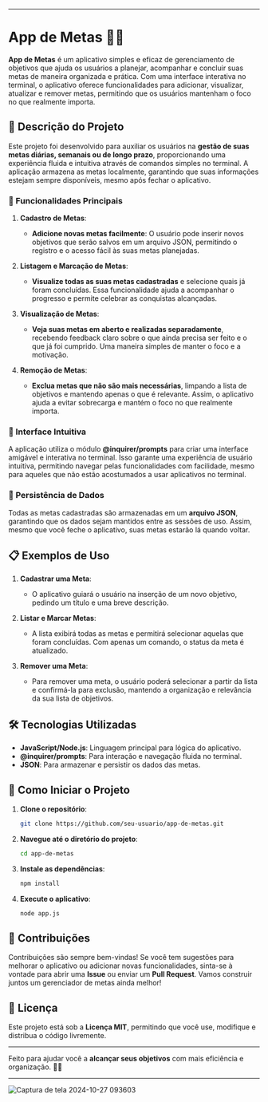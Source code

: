 
---

# App de Metas 📅🎯

**App de Metas** é um aplicativo simples e eficaz de gerenciamento de objetivos que ajuda os usuários a planejar, acompanhar e concluir suas metas de maneira organizada e prática. Com uma interface interativa no terminal, o aplicativo oferece funcionalidades para adicionar, visualizar, atualizar e remover metas, permitindo que os usuários mantenham o foco no que realmente importa.

## 📌 Descrição do Projeto

Este projeto foi desenvolvido para auxiliar os usuários na **gestão de suas metas diárias, semanais ou de longo prazo**, proporcionando uma experiência fluida e intuitiva através de comandos simples no terminal. A aplicação armazena as metas localmente, garantindo que suas informações estejam sempre disponíveis, mesmo após fechar o aplicativo.

### 🧩 Funcionalidades Principais

1. **Cadastro de Metas**:
   - **Adicione novas metas facilmente**: O usuário pode inserir novos objetivos que serão salvos em um arquivo JSON, permitindo o registro e o acesso fácil às suas metas planejadas.
  
2. **Listagem e Marcação de Metas**:
   - **Visualize todas as suas metas cadastradas** e selecione quais já foram concluídas. Essa funcionalidade ajuda a acompanhar o progresso e permite celebrar as conquistas alcançadas.
  
3. **Visualização de Metas**:
   - **Veja suas metas em aberto e realizadas separadamente**, recebendo feedback claro sobre o que ainda precisa ser feito e o que já foi cumprido. Uma maneira simples de manter o foco e a motivação.

4. **Remoção de Metas**:
   - **Exclua metas que não são mais necessárias**, limpando a lista de objetivos e mantendo apenas o que é relevante. Assim, o aplicativo ajuda a evitar sobrecarga e mantém o foco no que realmente importa.

### 🎨 Interface Intuitiva

A aplicação utiliza o módulo **@inquirer/prompts** para criar uma interface amigável e interativa no terminal. Isso garante uma experiência de usuário intuitiva, permitindo navegar pelas funcionalidades com facilidade, mesmo para aqueles que não estão acostumados a usar aplicativos no terminal.

### 💾 Persistência de Dados

Todas as metas cadastradas são armazenadas em um **arquivo JSON**, garantindo que os dados sejam mantidos entre as sessões de uso. Assim, mesmo que você feche o aplicativo, suas metas estarão lá quando voltar.

## 📋 Exemplos de Uso

1. **Cadastrar uma Meta**:
   - O aplicativo guiará o usuário na inserção de um novo objetivo, pedindo um título e uma breve descrição.
   
2. **Listar e Marcar Metas**:
   - A lista exibirá todas as metas e permitirá selecionar aquelas que foram concluídas. Com apenas um comando, o status da meta é atualizado.
   
3. **Remover uma Meta**:
   - Para remover uma meta, o usuário poderá selecionar a partir da lista e confirmá-la para exclusão, mantendo a organização e relevância da sua lista de objetivos.

## 🛠️ Tecnologias Utilizadas

- **JavaScript/Node.js**: Linguagem principal para lógica do aplicativo.
- **@inquirer/prompts**: Para interação e navegação fluida no terminal.
- **JSON**: Para armazenar e persistir os dados das metas.

## 🚀 Como Iniciar o Projeto

1. **Clone o repositório**:
   ```bash
   git clone https://github.com/seu-usuario/app-de-metas.git
   ```
2. **Navegue até o diretório do projeto**:
   ```bash
   cd app-de-metas
   ```
3. **Instale as dependências**:
   ```bash
   npm install
   ```
4. **Execute o aplicativo**:
   ```bash
   node app.js
   ```

## 🤝 Contribuições

Contribuições são sempre bem-vindas! Se você tem sugestões para melhorar o aplicativo ou adicionar novas funcionalidades, sinta-se à vontade para abrir uma **Issue** ou enviar um **Pull Request**. Vamos construir juntos um gerenciador de metas ainda melhor!

## 📄 Licença

Este projeto está sob a **Licença MIT**, permitindo que você use, modifique e distribua o código livremente.

---

Feito para ajudar você a **alcançar seus objetivos** com mais eficiência e organização. 💪🌟

---
![Captura de tela 2024-10-27 093603](https://github.com/user-attachments/assets/f423b238-a93b-4159-841e-aaf310764fd8)
